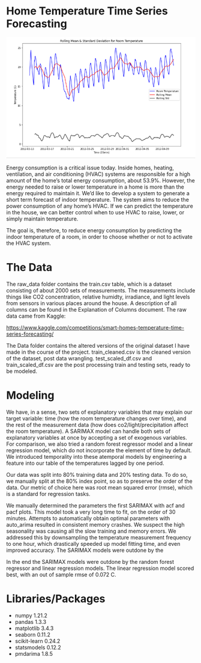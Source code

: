 # Home Temperature Time Series Forecasting

![Room Temperature](Images/roomtemp.png)

Energy consumption is a critical issue today. Inside homes, heating, ventilation, and air conditioning (HVAC) systems are responsible for a high amount of the home’s total energy consumption, about 53.9%. However, the energy needed to raise or lower temperature in a home is more than the energy required to maintain it. We’d like to develop a system to generate a short term forecast of indoor temperature. The system aims to reduce the power consumption of any home’s HVAC. If we can predict the temperature in the house, we can better control when to use HVAC to raise, lower, or simply maintain temperature.

The goal is, therefore, to reduce energy consumption by predicting the indoor temperature of a
room, in order to choose whether or not to activate the HVAC system.

# The Data

The raw_data folder contains the train.csv table, which is a dataset consisting of about 2000 sets of measurements. The measurements include things like CO2 concentration, relative humidty, irradiance, and light levels from sensors in various places around the house. A description of all columns can be found in the Explanation of Columns document. The raw data came from Kaggle: 

https://www.kaggle.com/competitions/smart-homes-temperature-time-series-forecasting/

The Data folder contains the altered versions of the original dataset I have made in the course of the project. train_cleaned.csv is the cleaned version of the dataset, post data wrangling. test_scaled_df.csv and train_scaled_df.csv are the post processing train and testing sets, ready to be modeled. 

# Modeling

We have, in a sense, two sets of explanatory variables that may explain our target variable: time (how the room temperature changes over time), and the rest of the measurement data (how does co2/light/precipitation affect the room temperature). A SARIMAX model can handle both sets of explanatory variables at once by accepting a set of exogenous variables. For comparison, we also tried a random forest regressor model and a linear regression model, which do not incorporate the element of time by default. We introduced temporality into these atemporal models by engineering a feature into our table of the temperatures lagged by one period. 

Our data was split into 80% training data and 20% testing data. To do so, we manually split at the 80% index point, so as to preserve the order of the data. Our metric of choice here was root mean squared error (rmse), which is a standard for regression tasks.

We manually determined the parameters the first SARIMAX with acf and pacf plots. This model took a very long time to fit, on the order of 30 minutes. Attempts to automatically obtain optimal parameters with auto_arima resulted in consistent memory crashes. We suspect the high seasonality was causing all the slow training and memory errors. We addressed this by downsampling the temperature measurement frequency to one hour, which drastically speeded up model fitting time, and even improved accuracy. The SARIMAX models were outdone by the 

In the end the SARIMAX models were outdone by the random forest regressor and linear regression models. The linear regression model scored best, with an out of sample rmse of 0.072 C.

# Libraries/Packages

- numpy 1.21.2
- pandas 1.3.3
- matplotlib 3.4.3
- seaborn 0.11.2
- scikit-learn 0.24.2
- statsmodels 0.12.2
- pmdarima 1.8.5
